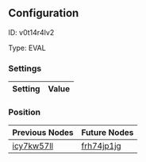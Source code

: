 # <nil>
## Configuration
ID:  v0t14r4lv2

Type: EVAL 


### Settings
| Setting | Value  |
| :------------------------ | ---------------------------------------- |
 




### Position
| Previous Nodes | Future Nodes |
| :------------- | ------------ |
| [icy7kw57ll](./icy7kw57ll.md) | [frh74jp1jg](./frh74jp1jg.md) |